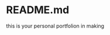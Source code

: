 # README.md
 this is your personal portfolion in making

<!-- adding a new document -->
<!-- testing the source code -->
<!--  found a bug now fixing it  -->
<!-- using chalk to coloured the source code -->
<!-- adding a new feature game -->
<!-- ok ok -->